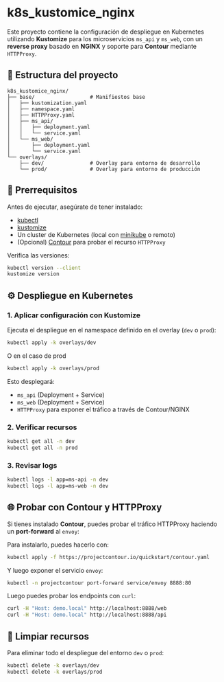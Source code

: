 # k8s_kustomice_nginx

Este proyecto contiene la configuración de despliegue en Kubernetes utilizando **Kustomize** para los microservicios `ms_api` y `ms_web`, con un **reverse proxy** basado en **NGINX** y soporte para **Contour** mediante `HTTPProxy`.

## 📂 Estructura del proyecto

```
k8s_kustomice_nginx/
├── base/                  # Manifiestos base
│   ├── kustomization.yaml
│   ├── namespace.yaml
│   ├── HTTPProxy.yaml
│   ├── ms_api/
│   │   ├── deployment.yaml
│   │   └── service.yaml
│   └── ms_web/
│       ├── deployment.yaml
│       └── service.yaml
└── overlays/
    ├── dev/               # Overlay para entorno de desarrollo
    └── prod/              # Overlay para entorno de producción
```

## 🚀 Prerrequisitos

Antes de ejecutar, asegúrate de tener instalado:

- [kubectl](https://kubernetes.io/docs/tasks/tools/)  
- [kustomize](https://kubectl.docs.kubernetes.io/installation/kustomize/)  
- Un cluster de Kubernetes (local con [minikube](https://minikube.sigs.k8s.io/docs/) o remoto)  
- (Opcional) [Contour](https://projectcontour.io/) para probar el recurso `HTTPProxy`  

Verifica las versiones:

```bash
kubectl version --client
kustomize version
```

## ⚙️ Despliegue en Kubernetes


### 1. Aplicar configuración con Kustomize

Ejecuta el despliegue en el namespace definido en el overlay (`dev` o `prod`):

```bash
kubectl apply -k overlays/dev
```

O en el caso de prod

```bash
kubectl apply -k overlays/prod
```

Esto desplegará:

- `ms_api` (Deployment + Service)  
- `ms_web` (Deployment + Service)  
- `HTTPProxy` para exponer el tráfico a través de Contour/NGINX  

### 2. Verificar recursos

```bash
kubectl get all -n dev
kubectl get all -n prod
```

### 3. Revisar logs

```bash
kubectl logs -l app=ms-api -n dev
kubectl logs -l app=ms-web -n dev
```

## 🌐 Probar con Contour y HTTPProxy



Si tienes instalado **Contour**, puedes probar el tráfico HTTPProxy haciendo un **port-forward** al `envoy`:

Para instalarlo, puedes hacerlo con:
```bash
kubectl apply -f https://projectcontour.io/quickstart/contour.yaml
```
Y luego exponer el servicio `envoy`:

```bash
kubectl -n projectcontour port-forward service/envoy 8888:80
```

Luego puedes probar los endpoints con `curl`:

```bash
curl -H "Host: demo.local" http://localhost:8888/web
curl -H "Host: demo.local" http://localhost:8888/api
```


## 🧹 Limpiar recursos

Para eliminar todo el despliegue del entorno `dev` o `prod`:

```bash
kubectl delete -k overlays/dev
kubectl delete -k overlays/prod
```
